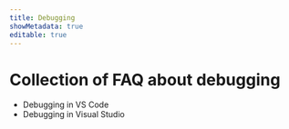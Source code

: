 ```yaml
---
title: Debugging
showMetadata: true
editable: true
---
```


# Collection of FAQ about debugging
- Debugging in VS Code
- Debugging in Visual Studio
